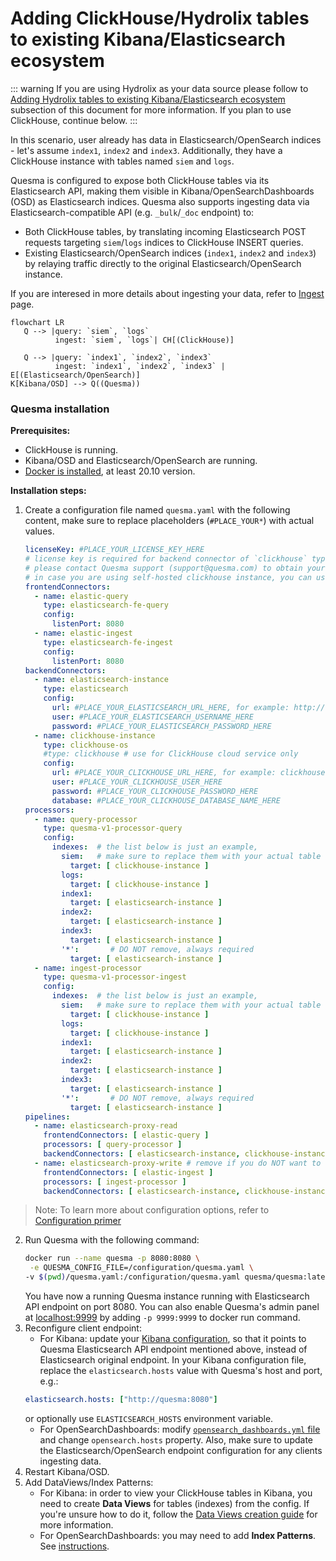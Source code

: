 # Adding ClickHouse/Hydrolix tables to existing Kibana/Elasticsearch ecosystem

::: warning
If you are using Hydrolix as your data source please follow to [Adding Hydrolix tables to existing Kibana/Elasticsearch ecosystem](./example-2-1-hydro-specific.md) subsection of this document for more information. If you plan to use ClickHouse, continue below.
:::

In this scenario, user already has data in Elasticsearch/OpenSearch indices - let's assume `index1`, `index2` and `index3`.
Additionally, they have a ClickHouse instance with tables named `siem` and `logs`.

Quesma is configured to expose both ClickHouse tables via its Elasticsearch API, making them visible in Kibana/OpenSearchDashboards (OSD) as Elasticsearch indices.
Quesma also supports ingesting data via Elasticsearch-compatible API (e.g. `_bulk`/`_doc` endpoint) to:
* Both ClickHouse tables, by translating incoming Elasticsearch POST requests targeting `siem`/`logs` indices to ClickHouse INSERT queries.
* Existing Elasticsearch/OpenSearch indices (`index1`, `index2` and `index3`) by relaying traffic directly to the original Elasticsearch/OpenSearch instance.

If you are interesed in more details about ingesting your data, refer to [Ingest](/ingest.md) page.

```mermaid
flowchart LR
   Q --> |query: `siem`, `logs`
          ingest: `siem`, `logs`| CH[(ClickHouse)]
   
   Q --> |query: `index1`, `index2`, `index3`
          ingest: `index1`, `index2`, `index3` | E[(Elasticsearch/OpenSearch)]
K[Kibana/OSD] --> Q((Quesma)) 
```

### Quesma installation

**Prerequisites:**
* ClickHouse is running.
* Kibana/OSD and Elasticsearch/OpenSearch are running.
* [Docker is installed](https://www.docker.com/get-started/), at least 20.10 version.

**Installation steps:**

1. Create a configuration file named `quesma.yaml` with the following content, make sure to replace placeholders (`#PLACE_YOUR*`) with actual values.
    ```yaml
    licenseKey: #PLACE_YOUR_LICENSE_KEY_HERE 
    # license key is required for backend connector of `clickhouse` type, 
    # please contact Quesma support (support@quesma.com) to obtain yours
    # in case you are using self-hosted clickhouse instance, you can use `clickhouse-os` backend connector and continue without the license key  
    frontendConnectors:
      - name: elastic-query
        type: elasticsearch-fe-query
        config:
          listenPort: 8080
      - name: elastic-ingest
        type: elasticsearch-fe-ingest
        config:
          listenPort: 8080
    backendConnectors:
      - name: elasticsearch-instance
        type: elasticsearch
        config:
          url: #PLACE_YOUR_ELASTICSEARCH_URL_HERE, for example: http://192.168.0.7:9200
          user: #PLACE_YOUR_ELASTICSEARCH_USERNAME_HERE
          password: #PLACE_YOUR_ELASTICSEARCH_PASSWORD_HERE
      - name: clickhouse-instance
        type: clickhouse-os
        #type: clickhouse # use for ClickHouse cloud service only
        config:
          url: #PLACE_YOUR_CLICKHOUSE_URL_HERE, for example: clickhouse://192.168.0.7:9000
          user: #PLACE_YOUR_CLICKHOUSE_USER_HERE
          password: #PLACE_YOUR_CLICKHOUSE_PASSWORD_HERE
          database: #PLACE_YOUR_CLICKHOUSE_DATABASE_NAME_HERE
    processors:
      - name: query-processor
        type: quesma-v1-processor-query
        config:
          indexes:  # the list below is just an example, 
            siem:   # make sure to replace them with your actual table or index names
              target: [ clickhouse-instance ]
            logs:
              target: [ clickhouse-instance ]
            index1:
              target: [ elasticsearch-instance ]
            index2:
              target: [ elasticsearch-instance ]
            index3:
              target: [ elasticsearch-instance ]
            '*':       # DO NOT remove, always required
              target: [ elasticsearch-instance ]     
      - name: ingest-processor
        type: quesma-v1-processor-ingest
        config:
          indexes:  # the list below is just an example, 
            siem:   # make sure to replace them with your actual table or index names
              target: [ clickhouse-instance ]
            logs:
              target: [ clickhouse-instance ]
            index1:
              target: [ elasticsearch-instance ]
            index2:
              target: [ elasticsearch-instance ]
            index3:
              target: [ elasticsearch-instance ]
            '*':       # DO NOT remove, always required
              target: [ elasticsearch-instance ]              
    pipelines:
      - name: elasticsearch-proxy-read
        frontendConnectors: [ elastic-query ]
        processors: [ query-processor ]
        backendConnectors: [ elasticsearch-instance, clickhouse-instance ]
      - name: elasticsearch-proxy-write # remove if you do NOT want to write data to Elasticsearch nor ClickHouse
        frontendConnectors: [ elastic-ingest ]
        processors: [ ingest-processor ]
        backendConnectors: [ elasticsearch-instance, clickhouse-instance ]
    ```
> Note: To learn more about configuration options, refer to [Configuration primer](/config-primer.md)
    
2. Run Quesma with the following command:
    ```bash
    docker run --name quesma -p 8080:8080 \
     -e QUESMA_CONFIG_FILE=/configuration/quesma.yaml \
    -v $(pwd)/quesma.yaml:/configuration/quesma.yaml quesma/quesma:latest 
    ```
   You have now a running Quesma instance running  with Elasticsearch API endpoint on port 8080. You can also enable Quesma's admin panel at [localhost:9999](http://localhost:9999/) by adding `-p 9999:9999` to docker run command.
3. Reconfigure client endpoint:
   * For Kibana: update your [Kibana configuration](https://www.elastic.co/guide/en/kibana/current/settings.html), so that it points to Quesma Elasticsearch API endpoint mentioned above, instead of Elasticsearch original endpoint. In your Kibana configuration file, replace the `elasticsearch.hosts` value with Quesma's host and port, e.g.:
    ```yaml
    elasticsearch.hosts: ["http://quesma:8080"]
    ```
   or optionally use `ELASTICSEARCH_HOSTS` environment variable.
   * For OpenSearchDashboards: modify [`opensearch_dashboards.yml` file](https://opensearch.org/docs/latest/install-and-configure/configuring-dashboards/) and change `opensearch.hosts` property.
   Also, make sure to update the Elasticsearch/OpenSearch endpoint configuration for any clients ingesting data.
4. Restart Kibana/OSD.
5. Add DataViews/Index Patterns:
   * For Kibana: in order to view your ClickHouse tables in Kibana, you need to create **Data Views** for tables (indexes) from the config. If you're unsure how to do it, follow the [Data Views creation guide](./adding-kibana-dataviews.md) for more information.
   * For OpenSearchDashboards: you may need to add **Index Patterns**. See [instructions](https://opensearch.org/docs/latest/dashboards/management/index-patterns/).
